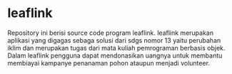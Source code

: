 # leaflink
Repository ini berisi source code program leaflink. leaflink merupakan aplikasi yang digagas sebaga solusi dari sdgs nomor 13 yaitu perubahan iklim dan merupakan tugas dari mata kuliah pemrograman berbasis objek. Dalam leaflink pengguna dapat mendonasikan uangnya untuk membantu membiayai kampanye penanaman pohon ataupun menjadi volunteer.
